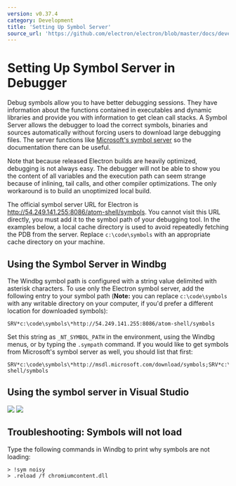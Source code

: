 ```yaml
---
version: v0.37.4
category: Development
title: 'Setting Up Symbol Server'
source_url: 'https://github.com/electron/electron/blob/master/docs/development/setting-up-symbol-server.md'
---
```


# Setting Up Symbol Server in Debugger

Debug symbols allow you to have better debugging sessions. They have information
about the functions contained in executables and dynamic libraries and provide
you with information to get clean call stacks. A Symbol Server allows the
debugger to load the correct symbols, binaries and sources automatically without
forcing users to download large debugging files. The server functions like
[Microsoft's symbol server](http://support.microsoft.com/kb/311503) so the
documentation there can be useful.

Note that because released Electron builds are heavily optimized, debugging is
not always easy. The debugger will not be able to show you the content of all
variables and the execution path can seem strange because of inlining, tail
calls, and other compiler optimizations. The only workaround is to build an
unoptimized local build.

The official symbol server URL for Electron is
http://54.249.141.255:8086/atom-shell/symbols.
You cannot visit this URL directly, you must add it to the symbol path of your
debugging tool. In the examples below, a local cache directory is used to avoid
repeatedly fetching the PDB from the server. Replace `c:\code\symbols` with an
appropriate cache directory on your machine.

## Using the Symbol Server in Windbg

The Windbg symbol path is configured with a string value delimited with asterisk
characters. To use only the Electron symbol server, add the following entry to
your symbol path (**Note:** you can replace `c:\code\symbols` with any writable
directory on your computer, if you'd prefer a different location for downloaded
symbols):

```
SRV*c:\code\symbols\*http://54.249.141.255:8086/atom-shell/symbols
```

Set this string as `_NT_SYMBOL_PATH` in the environment, using the Windbg menus,
or by typing the `.sympath` command. If you would like to get symbols from
Microsoft's symbol server as well, you should list that first:

```
SRV*c:\code\symbols\*http://msdl.microsoft.com/download/symbols;SRV*c:\code\symbols\*http://54.249.141.255:8086/atom-shell/symbols
```

## Using the symbol server in Visual Studio

<img src='http://mdn.mozillademos.org/files/733/symbol-server-vc8express-menu.jpg'>
<img src='http://mdn.mozillademos.org/files/2497/2005_options.gif'>

## Troubleshooting: Symbols will not load

Type the following commands in Windbg to print why symbols are not loading:

```
> !sym noisy
> .reload /f chromiumcontent.dll
```

